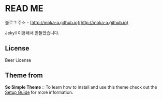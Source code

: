 # READ ME

블로그 주소 - [http://moka-a.github.io](http://moka-a.github.io) 

Jekyll 이용해서 만들었습니다.


## License

Beer License


## Theme from

**So Simple Theme** :: To learn how to install and use this theme check out the [Setup Guide](http://mmistakes.github.io/so-simple-theme/theme-setup/) for more information.

